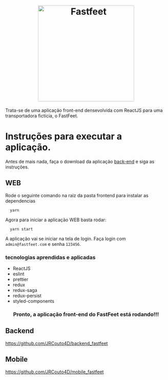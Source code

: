 <h1 align="center">
  <img alt="Fastfeet" title="Fastfeet" src="https://raw.githubusercontent.com/Rocketseat/bootcamp-gostack-desafio-02/master/.github/logo.png" width="300px" />
</h1>

<span align="center">
  Trata-se de uma aplicação front-end densevolvida com ReactJS para uma transportadora fictícia, o FastFeet.
</span>

# Instruções para executar a aplicação.

Antes de mais nada, faça o download da aplicação <a href="https://rocketseat.com.br">back-end</a> e siga as instruções.

## WEB

Rode o seguinte comando na raiz da pasta frontend para instalar as dependencias

```
  yarn
```
Agora para iniciar a aplicação WEB basta rodar:

```
  yarn start
```

A aplicação vai se iniciar na tela de login. Faça login com `admin@fastfeet.com` e senha `123456`.

### tecnologias aprendidas e aplicadas

- ReactJS
- eslint
- prettier
- redux
- redux-saga
- redux-persist
- styled-components

<h3 align="center">Pronto, a aplicação front-end do FastFeet está rodando!!!
  
## Backend

https://github.com/JRCouto4D/backend_fastfeet

## Mobile

https://github.com/JRCouto4D/mobile_fastfeet

